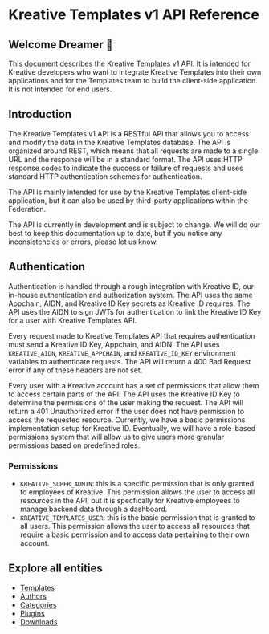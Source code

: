 # Kreative Templates v1 API Reference

## Welcome Dreamer 👋

This document describes the Kreative Templates v1 API. It is intended for Kreative developers who want to integrate Kreative Templates into their own applications and for the Templates team to build the client-side application. It is not intended for end users.

## <a name="introduction"></a> Introduction

The Kreative Templates v1 API is a RESTful API that allows you to access and modify the data in the Kreative Templates database. The API is organized around REST, which means that all requests are made to a single URL and the response will be in a standard format. The API uses HTTP response codes to indicate the success or failure of requests and uses standard HTTP authentication schemes for authentication.

The API is mainly intended for use by the Kreative Templates client-side application, but it can also be used by third-party applications within the Federation.

The API is currently in development and is subject to change. We will do our best to keep this documentation up to date, but if you notice any inconsistencies or errors, please let us know.

## <a name="authentication"></a> Authentication

Authentication is handled through a rough integration with Kreative ID, our in-house authentication and authorization system. The API uses the same Appchain, AIDN, and Kreative ID Key secrets as Kreative ID requires. The API uses the AIDN to sign JWTs for authentication to link the Kreative ID Key for a user with Kreative Templates API.

Every request made to Kreative Templates API that requires authentication must send a Kreative ID Key, Appchain, and AIDN. The API uses `KREATIVE_AIDN`, `KREATIVE_APPCHAIN`, and `KREATIVE_ID_KEY` environment variables to authenticate requests. The API will return a 400 Bad Request error if any of these headers are not set.

Every user with a Kreative account has a set of permissions that allow them to access certain parts of the API. The API uses the Kreative ID Key to determine the permissions of the user making the request. The API will return a 401 Unauthorized error if the user does not have permission to access the requested resource. Currently, we have a basic permissions implementation setup for Kreative ID. Eventually, we will have a role-based permissions system that will allow us to give users more granular permissions based on predefined roles.

### Permissions
- `KREATIVE_SUPER_ADMIN`: this is a specific permission that is only granted to employees of Kreative. This permission allows the user to access all resources in the API, but it is specfically for Kreative employees to manage backend data through a dashboard.
- `KREATIVE_TEMPLATES_USER`: this is the basic permission that is granted to all users. This permission allows the user to access all resources that require a basic permission and to access data pertaining to their own account.

## Explore all entities
- [Templates](https://github.com/kreative/templates-api/wiki/Templates)
- [Authors](https://github.com/kreative/templates-api/wiki/Authors)
- [Categories](https://github.com/kreative/templates-api/wiki/Categories)
- [Plugins](https://github.com/kreative/templates-api/wiki/Plugins)
- [Downloads](https://github.com/kreative/templates-api/wiki/Downloads)